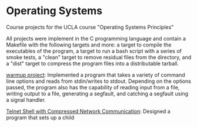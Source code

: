 # Operating Systems
Course projects for the UCLA course "Operating Systems Principles"

All projects were implement in the C programming language and contain a Makefile with the following targets and more: a target to compile the executables of the program, a target to run a bash script with a series of smoke tests, a "clean" target to remove residual files from the directory, and a "dist" target to compress the program files into a distributable tarball.

[warmup project](https://github.com/jpicchi18/operating_systems/tree/main/project_0): Implemented a program that takes a variety of command line options and reads from stdin/writes to stdout. Depending on the options passed, the program also has the capability of reading input from a file, writing output to a file, generating a segfault, and catching a segfault using a signal handler.

[Telnet Shell with Compressed Network Communication](https://github.com/jpicchi18/operating_systems/tree/main/project_1): Designed a program that sets up a child
